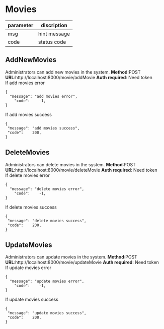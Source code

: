 # Movies

parameter  | discription
 ---- | ----- 
 msg  | hint message 
 code  | status code 
 
## AddNewMovies
Administrators can add new movies in the system.
**Method**:POST  
**URL**:http://localhost:8000/movie/addMovie 
**Auth required**: Need token  
If add movies error   
```
{
  "message": "add movies error",
	"code":    -1,
}
```  
If add movies success
```
{
 "message": "add movies success",
 "code":    200,
}
```    

## DeleteMovies
Administrators can delete movies in the system.
**Method**:POST  
**URL**:http://localhost:8000/movie/deleteMovie 
**Auth required**: Need token  
If delete movies error   
```
{
  "message": "delete movies error",
	"code":    -1,
}
```  
If delete movies success
```
{
 "message": "delete movies success",
 "code":    200,
}
```   

## UpdateMovies
Administrators can update movies in the system.
**Method**:POST  
**URL**:http://localhost:8000/movie/updateMovie 
**Auth required**: Need token  
If update movies error   
```
{
  "message": "update movies error",
	"code":    -1,
}
```  
If update movies success
```
{
 "message": "update movies success",
 "code":    200,
}
```   

